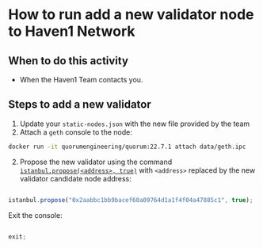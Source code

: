 # How to run add a new validator node to Haven1 Network

## When to do this activity

- When the Haven1 Team contacts you.

## Steps to add a new validator

1. Update your `static-nodes.json` with the new file provided by the team
2. Attach a `geth` console to the node:

```bash
docker run -it quorumengineering/quorum:22.7.1 attach data/geth.ipc
```

2. Propose the new validator using the command [`istanbul.propose(<address>, true)`](../../reference/api-methods.md#istanbul_propose) with `<address>` replaced by the new validator candidate node address:
  
```javascript

istanbul.propose("0x2aabbc1bb9bacef60a09764d1a1f4f04a47885c1", true);

```

Exit the console:

```javascript

exit;

```
